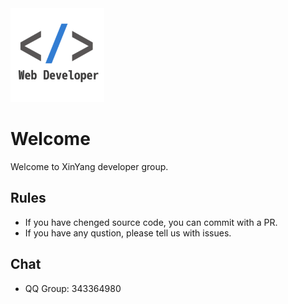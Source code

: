 <img src="https://github.com/0376/developer/blob/master/logo.png" width="150px"/>

# Welcome
Welcome to XinYang developer group.

## Rules
  - If you have chenged source code, you can commit with a PR.
  - If you have any qustion, please tell us with issues.

## Chat
  - QQ Group: 343364980
